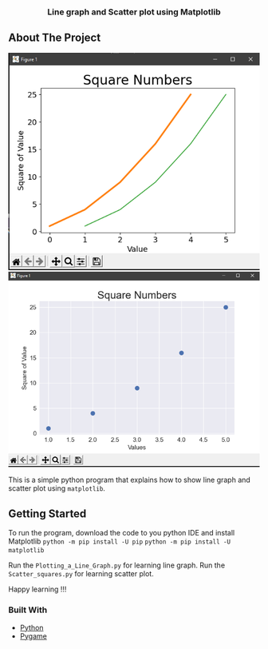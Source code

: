 <div align="center">


  <h3 align="center">Line graph and Scatter plot using Matplotlib</h3>

</div>


<!-- ABOUT THE PROJECT -->
## About The Project

![Line Graph](https://github.com/saitejas-janjur/Matplotlib/blob/main/images/line_graph.PNG)
![Scatter plot](https://github.com/saitejas-janjur/Matplotlib/blob/main/images/scatter_plot.PNG)

This is a simple python program that explains how to show line graph and scatter plot using `matplotlib`.  
<!-- GETTING STARTED -->
## Getting Started

To run the program, download the code to you python IDE and install Matplotlib 
`python -m pip install -U pip`
`python -m pip install -U matplotlib`

Run the `Plotting_a_Line_Graph.py` for learning line graph. 
Run the `Scatter_squares.py` for learning scatter plot. 


Happy learning !!!

### Built With
* [Python](https://www.python.org/)
* [Pygame](https://matplotlib.org/)



